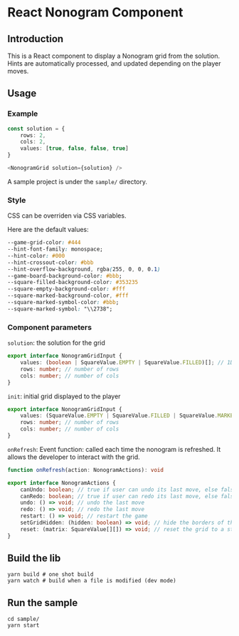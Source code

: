 # React Nonogram Component

## Introduction

This is a React component to display a Nonogram grid from the solution. Hints are automatically processed, and updated depending on the player moves.

## Usage

### Example

```typescript
const solution = {
    rows: 2,
    cols: 2,
    values: [true, false, false, true]
}

<NonogramGrid solution={solution} />
```

A sample project is under the `sample/` directory.

### Style

CSS can be overriden via CSS variables.

Here are the default values:
```css
--game-grid-color: #444
--hint-font-family: monospace;
--hint-color: #000
--hint-crossout-color: #bbb
--hint-overflow-background, rgba(255, 0, 0, 0.1)
--game-board-background-color: #bbb;
--square-filled-background-color: #353235
--square-empty-background-color: #fff
--square-marked-background-color, #fff
--square-marked-symbol-color: #bbb;
--square-marked-symbol: "\\2738";
```

### Component parameters
`solution`: the solution for the grid

```typescript
export interface NonogramGridInput {
    values: (boolean | SquareValue.EMPTY | SquareValue.FILLED)[]; // 1D array with all square values
    rows: number; // number of rows
    cols: number; // number of cols
}
```

`init`: initial grid displayed to the player

```typescript
export interface NonogramGridInput {
    values: (SquareValue.EMPTY | SquareValue.FILLED | SquareValue.MARKED)[]; // 1D array with all square values
    rows: number; // number of rows
    cols: number; // number of cols
}
```

`onRefresh`: Event function: called each time the nonogram is refreshed. It allows the developer to interact with the grid.

```typescript
function onRefresh(action: NonogramActions): void

export interface NonogramActions {
    canUndo: boolean; // true if user can undo its last move, else false
    canRedo: boolean; // true if user can redo its last move, else false
    undo: () => void; // undo the last move
    redo: () => void; // redo the last move
    restart: () => void; // restart the game
    setGridHidden: (hidden: boolean) => void; // hide the borders of the grid
    reset: (matrix: SquareValue[][]) => void; // reset the grid to a state
}
```


## Build the lib
```
yarn build # one shot build
yarn watch # build when a file is modified (dev mode)
```

## Run the sample
```
cd sample/
yarn start
```

